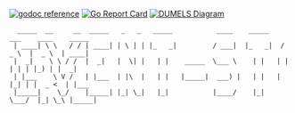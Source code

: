 [![godoc reference](https://img.shields.io/badge/godoc-reference-blue.svg)](https://pkg.go.dev/github.com/klovercloud-ci-cd/event-store)
[![Go Report Card](https://goreportcard.com/badge/github.com/klovercloud-ci-cd/event-store)](https://goreportcard.com/report/github.com/klovercloud-ci-cd/event-store)
[![DUMELS Diagram](https://www.dumels.com/api/v1/badge/2358db3b-a04f-45e8-99f9-7a82a59c5ffa)](https://www.dumels.com/diagram/2358db3b-a04f-45e8-99f9-7a82a59c5ffa)

```
  _____  __     __  _____   _   _   _____           ____    _____    ___    ____    _____ 
 | ____| \ \   / / | ____| | \ | | |_   _|         / ___|  |_   _|  / _ \  |  _ \  | ____|
 |  _|    \ \ / /  |  _|   |  \| |   | |    _____  \___ \    | |   | | | | | |_) | |  _|  
 | |___    \ V /   | |___  | |\  |   | |   |_____|  ___) |   | |   | |_| | |  _ <  | |___ 
 |_____|    \_/    |_____| |_| \_|   |_|           |____/    |_|    \___/  |_| \_\ |_____|
```
